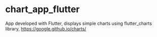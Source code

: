 # chart_app_flutter
App developed with Flutter, displays simple charts using flutter_charts library, https://google.github.io/charts/